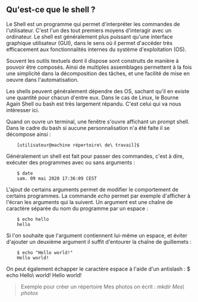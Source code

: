 ## Qu'est-ce que le shell ?

Le Shell est un programme qui permet d'interpréter les commandes de l'utilisateur. C'est l'un des
tout premiers moyens d'interagir avec un ordinateur. Le shell est généralement plus puissant qu'une
interface graphique utilisateur (GUI), dans le sens où il permet d'accéder très efficacement aux
fonctionnalités internes du système d'exploitation (OS).

Souvent les outils textuels dont il dispose sont construits de manière à pouvoir être composés.
Ainsi de multiples assemblages permettent à la fois une simplicité dans la décomposition des tâches,
et une facilité de mise en oeuvre dans l'automatisation.

Les shells peuvent généralement dépendre des OS, sachant qu'il en existe une quantité pour chacun
d'entre eux. Dans le cas de Linux, le Bourne Again Shell ou bash est très largement répandu. C'est
celui qui va nous intéresser ici.

Quand on ouvre un terminal, une fenêtre s'ouvre affichant un prompt shell. Dans le cadre du bash si
aucune personnalisation n'a été faite il se décompose ainsi :
```bash,ignore
    [utilisateur@machine répertoire\ de\ travail]$
```
Généralement un shell est fait pour passer des commandes, c'est à dire, exécuter des programmes avec
ou sans arguments :
```bash,ignore
    $ date
    sam. 09 mai 2020 17:36:09 CEST
```
L'ajout de certains arguments permet de modifier le comportement de certains programmes. La commande
*echo* permet par exemple d'afficher à l'écran les arguments qui la suivent. Un argument est une
chaîne de caractère séparée du nom du programme par un espace :
```bash,ignore
    $ echo hello
    hello
```
Si l'on souhaite que l'argument contiennent lui-même un espace, et éviter d'ajouter un deuxième
argument il suffit d'entourer la chaîne de guillemets :
```bash,ignore
    $ echo "Hello world!"
    Hello world!
```
On peut également échapper le caractère espace à l'aide d'un antislash : $ echo Hello\ world!  Hello
world!

> Exemple pour créer un répertoire Mes photos on écrit : *mkdir Mes\ photos*
